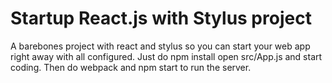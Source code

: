 # Startup React.js with Stylus project
A barebones project with react and stylus so you can start your web app right away with all configured. Just do npm install open src/App.js and start coding. Then do webpack and npm start to run the server.
